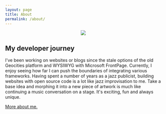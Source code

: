 ```yaml
---
layout: page
title: About
permalink: /about/
---
```

<center><img src="http://www.cherylhughey.github.io/img/cheryl.jpg"></center>

## My developer journey

I've been working on websites or blogs since the stale options of the old Geocities platform and WYSIWYG with Microsoft FrontPage. Currently, I enjoy seeing how far I can push the boundaries of integrating various frameworks. Having spent a number of years as a jazz publicist, building websites with open source code is a lot like jazz improvisation to me. Take a base idea and morphing it into a new piece of artwork is much like continuing a music conversation on a stage. It's exciting, fun and always unique.

<a href = "http://www.cherylhughey.com">More about me.</a>
